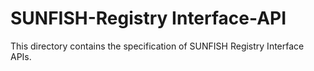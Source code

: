 # SUNFISH-Registry Interface-API

This directory contains the specification of SUNFISH Registry Interface APIs.
